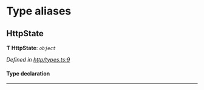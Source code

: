 

# Type aliases

<a id="httpstate"></a>

##  HttpState

**Ƭ HttpState**: *`object`*

*Defined in [http/types.ts:9](https://github.com/polkadot-js/api/blob/edbae32/packages/rpc-provider/src/http/types.ts#L9)*

#### Type declaration

___

